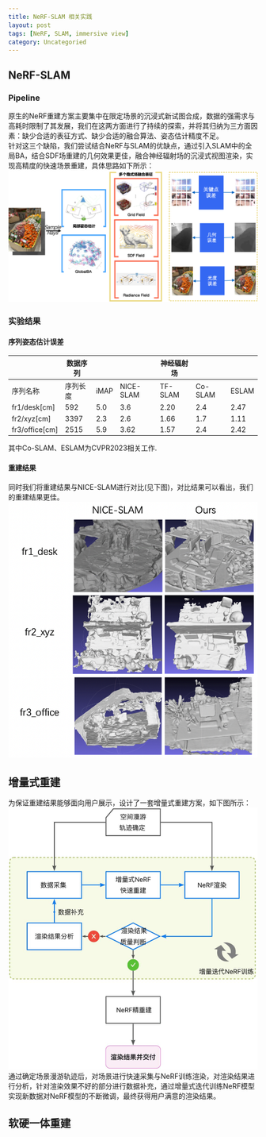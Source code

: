 ```yaml
---
title: NeRF-SLAM 相关实践
layout: post
tags: [NeRF, SLAM, immersive view]
category: Uncategoried
---
```


## NeRF-SLAM

### Pipeline
原生的NeRF重建方案主要集中在限定场景的沉浸式新试图合成，数据的强需求与高耗时限制了其发展，我们在这两方面进行了持续的探索，并将其归纳为三方面因素：缺少合适的表征方式、缺少合适的融合算法、姿态估计精度不足。<br />针对这三个缺陷，我们尝试结合NeRF与SLAM的优缺点，通过引入SLAM中的全局BA，结合SDF场重建的几何效果更佳，融合神经辐射场的沉浸式视图渲染，实现高精度的快速场景重建，具体思路如下所示：<br />
![NeRF-SLAM-Pipeline](/img/NeRFSLAM/nerfslam_pipeline.png "NeRF-SLAM框架")

### 实验结果
#### 序列姿态估计误差
| | 数据序列   |  | | 神经辐射场   |  |  |
| --- | --- | --- | --- | --- | --- | --- |
| 序列名称 | 序列长度 | iMAP | NICE-SLAM | TF-SLAM | Co-SLAM | ESLAM |
| fr1/desk[cm] | 592 | 5.0 | 3.6 | 2.20 | 2.4 | 2.47 |
| fr2/xyz[cm] | 3397 | 2.3 | 2.6 | 1.66 | 1.7 | 1.11 |
| fr3/office[cm] | 2515 | 5.9 | 3.62 | 1.57 | 2.4 | 2.42 |

其中Co-SLAM、ESLAM为CVPR2023相关工作.<br />

#### 重建结果
同时我们将重建结果与NICE-SLAM进行对比(见下图)，对比结果可以看出，我们的重建结果更佳。<br />
![重建结果](/img/NeRFSLAM/tfslam_rec_result.png "重建结果")

## 增量式重建
为保证重建结果能够面向用户展示，设计了一套增量式重建方案，如下图所示：<br />
![增量式重建](/img/NeRFSLAM/nerfslam_inc_rec.jpeg "增量式重建")
通过确定场景漫游轨迹后，对场景进行快速采集与NeRF训练渲染，对渲染结果进行分析，针对渲染效果不好的部分进行数据补充，通过增量式迭代训练NeRF模型实现新数据对NeRF模型的不断微调，最终获得用户满意的渲染结果。

## 软硬一体重建


